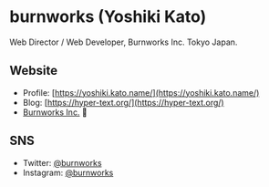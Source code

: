 # burnworks (Yoshiki Kato)

Web Director / Web Developer, Burnworks Inc. Tokyo Japan.

## Website

- Profile: [https://yoshiki.kato.name/](https://yoshiki.kato.name/)
- Blog: [https://hyper-text.org/](https://hyper-text.org/)
- [Burnworks Inc.](https://burnworks.com/) :office:

## SNS

- Twitter: [@burnworks](https://twitter.com/burnworks)
- Instagram: [@burnworks](https://www.instagram.com/burnworks/)
